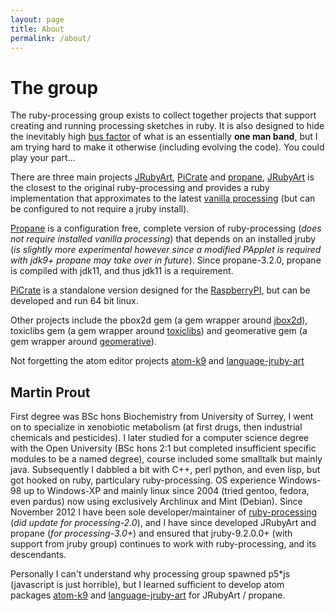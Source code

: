 ```yaml
---
layout: page
title: About
permalink: /about/
---
```


# The group

The ruby-processing group exists to collect together projects that support creating and running processing sketches in ruby. It is also designed to hide the inevitably high [bus factor][bus] of what is an essentially **one man band**, but I am trying hard to make it otherwise (including evolving the code). You could play your part...

There are three main projects [JRubyArt][jruby_art], [PiCrate] and [propane], [JRubyArt][jruby_art] is the closest to the original ruby-processing and provides a ruby implementation that approximates to the latest [vanilla processing][processing] (but can be configured to not require a jruby install).

[Propane] is a configuration free, complete version of ruby-processing (_does not require installed vanilla processing_) that depends on an installed jruby (_is slightly more experimental however since a modified PApplet is required with jdk9+ propane may take over in future_). Since propane-3.2.0, propane is compiled with jdk11, and thus jdk11 is a requirement.

[PiCrate] is a standalone version designed for the [RaspberryPI][rpi], but can be developed and run 64 bit linux.

Other projects include the pbox2d gem (a gem wrapper around [jbox2d]), toxiclibs gem (a gem wrapper around [toxiclibs]) and geomerative gem (a gem wrapper around [geomerative]).

Not forgetting the atom editor projects [atom-k9] and [language-jruby-art][language]

## Martin Prout

First degree was BSc hons Biochemistry from University of Surrey, I went on to specialize in xenobiotic metabolism (at first drugs, then industrial chemicals and pesticides). I later studied for a computer science degree with the Open University (BSc hons 2:1 but completed insufficient specific modules to be a named degree), course included some smalltalk but mainly java. Subsequently I dabbled a bit with C++, perl python, and even lisp, but got hooked on ruby, particulary ruby-processing. OS experience Windows-98 up to Windows-XP and mainly linux since 2004 (tried gentoo, fedora, even pardus) now using exclusively Archlinux and Mint (Debian). Since November 2012 I have been sole developer/maintainer of [ruby-processing] (_did update for processing-2.0_), and I have since developed JRubyArt and propane (_for processing-3.0+_) and ensured that jruby-9.2.0.0+ (with support from jruby group) continues to work with ruby-processing, and its descendants.

Personally I can't understand why processing group spawned p5*js (javascript is just horrible), but I learned sufficient to develop atom packages [atom-k9] and [language-jruby-art][language] for JRubyArt / propane.

[atom-k9]: https://atom.io/packages/atom-k9
[blog]: http://monkstone.github.io/
[bus]: https://en.wikipedia.org/wiki/Bus_factor
[geomerative]: http://ruby-processing.github.io/geomerativegem/
[jbox2d]: https://github.com/ruby-processing/jbox2d
[jruby_art]: https://ruby-processing.github.io/JRubyArt/
[language]: https://atom.io/packages/language-jruby-art
[picrate]: https://ruby-processing.github.io/PiCrate/
[processing]: https://processing.org/
[propane]: https://ruby-processing.github.io/propane/
[rpi]: https://www.raspberrypi.org/
[ruby-processing]: https://github.com/jashkenas/ruby-processing
[toxiclibs]: http://ruby-processing.github.io/toxicgem/
